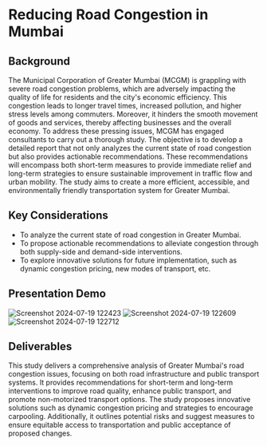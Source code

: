 # Reducing Road Congestion in Mumbai

## Background
The Municipal Corporation of Greater Mumbai (MCGM) is grappling with severe road congestion
problems, which are adversely impacting the quality of life for residents and the city's economic
efficiency. This congestion leads to longer travel times, increased pollution, and higher stress
levels among commuters. Moreover, it hinders the smooth movement of goods and services,
thereby affecting businesses and the overall economy. To address these pressing issues,
MCGM has engaged consultants to carry out a thorough study. The objective is to develop a
detailed report that not only analyzes the current state of road congestion but also provides
actionable recommendations. These recommendations will encompass both short-term
measures to provide immediate relief and long-term strategies to ensure sustainable
improvement in traffic flow and urban mobility. The study aims to create a more efficient,
accessible, and environmentally friendly transportation system for Greater Mumbai.

## Key Considerations
- To analyze the current state of road congestion in Greater Mumbai.
- To propose actionable recommendations to alleviate congestion through both
supply-side and demand-side interventions.
- To explore innovative solutions for future implementation, such as dynamic congestion
pricing, new modes of transport, etc.

## Presentation Demo
![Screenshot 2024-07-19 122423](https://github.com/user-attachments/assets/cd879916-e8b3-4707-9217-5efba0bb7138)
![Screenshot 2024-07-19 122609](https://github.com/user-attachments/assets/f386bcd8-d74a-4205-be6a-d801071228c6)
![Screenshot 2024-07-19 122712](https://github.com/user-attachments/assets/118b7350-0fd9-4e63-9fa4-1783d2c7ab31)


## Deliverables
This study delivers a comprehensive analysis of Greater Mumbai's road congestion
issues, focusing on both road infrastructure and public transport systems. It provides
recommendations for short-term and long-term interventions to improve road quality, enhance
public transport, and promote non-motorized transport options. The study proposes
innovative solutions such as dynamic congestion pricing and strategies to encourage
carpooling. Additionally, it outlines potential risks and suggest measures to ensure
equitable access to transportation and public acceptance of proposed changes.
